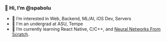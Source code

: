 ### 👋 Hi, I’m @spabolu
- 👀 I’m interested in Web, Backend, ML/AI, iOS Dev, Servers
- 🏢 I'm an undergrad at ASU, Tempe
- 🌱 I’m currently learning React Native, C/C++, and [Neural Networks From Scratch](https://nnfs.io).

<!---
spabolu/spabolu is a ✨ special ✨ repository because its `README.md` (this file) appears on your GitHub profile.
You can click the Preview link to take a look at your changes. It is magical! 🕺🏽
--->

